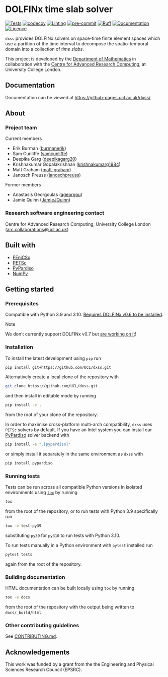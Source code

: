 # DOLFINx time slab solver

[![Tests](https://github.com/UCL/dxss/actions/workflows/tests.yml/badge.svg)](https://github.com/UCL/dxss/actions/workflows/tests.yml)
[![codecov](https://codecov.io/gh/UCL/dxss/graph/badge.svg?token=1O6E05lrHn)](https://codecov.io/gh/UCL/dxss)
[![Linting](https://github.com/UCL/dxss/actions/workflows/linting.yml/badge.svg)](https://github.com/UCL/dxss/actions/workflows/linting.yml)
[![pre-commit](https://img.shields.io/badge/pre--commit-enabled-brightgreen?logo=pre-commit&logoColor=white)](https://github.com/pre-commit/pre-commit)
[![Ruff](https://img.shields.io/endpoint?url=https://raw.githubusercontent.com/astral-sh/ruff/main/assets/badge/v2.json)](https://github.com/astral-sh/ruff)
[![Documentation](https://github.com/UCL/dxss/actions/workflows/docs.yml/badge.svg)](https://github-pages.ucl.ac.uk/dxss/)
[![Licence][licence-badge]](./LICENCE.md)

<!--
[![PyPI version][pypi-version]][pypi-link]
[![Conda-Forge][conda-badge]][conda-link]
[![PyPI platforms][pypi-platforms]][pypi-link]
-->

<!-- prettier-ignore-start -->
[conda-badge]:              https://img.shields.io/conda/vn/conda-forge/dxss
[conda-link]:               https://github.com/conda-forge/dxss-feedstock
[pypi-link]:                https://pypi.org/project/dxss/
[pypi-platforms]:           https://img.shields.io/pypi/pyversions/dxss
[pypi-version]:             https://img.shields.io/pypi/v/dxss
[licence-badge]:            https://img.shields.io/badge/License-MIT-yellow.svg
<!-- prettier-ignore-end -->

`dxss` provides DOLFINx solvers on space-time finite element spaces which use a partition of the time interval to decompose the spatio-temporal domain into a collection of _time slabs_.

This project is developed by the [Department of Mathematics](https://www.ucl.ac.uk/maths/research-0) in collaboration with the [Centre for Advanced Research Computing](https://ucl.ac.uk/arc), at University College London.

## Documentation

Documentation can be viewed at https://github-pages.ucl.ac.uk/dxss/

## About

### Project team

Current members

- Erik Burman ([burmanerik](https://github.com/burmanerik))
- Sam Cunliffe ([samcunliffe](https://github.com/samcunliffe))
- Deepika Garg ([deepikagarg20](https://github.com/deepikagarg20))
- Krishnakumar Gopalakrishnan ([krishnakumarg1984](https://github.com/krishnakumarg1984))
- Matt Graham ([matt-graham](https://github.com/matt-graham))
- Janosch Preuss ([janoschpreuss](https://github.com/janoschpreuss))

Former members

- Anastasis Georgoulas ([ageorgou](https://github.com/ageorgou))
- Jamie Quinn ([JamieJQuinn](https://github.com/JamieJQuinn))

### Research software engineering contact

Centre for Advanced Research Computing, University College London
([arc.collaborations@ucl.ac.uk](mailto:arc.collaborations@ucl.ac.uk))

## Built with

- [FEniCSx](https://fenicsproject.org/)
- [PETSc](https://petsc.org/release/petsc4py/)
- [PyPardiso](https://github.com/haasad/PyPardisoProject)
- [NumPy](https://numpy.org/)

## Getting started

### Prerequisites

Compatible with Python 3.9 and 3.10.
[Requires DOLFINx v0.6 to be installed](https://github.com/FEniCS/dolfinx#installation).

> [!NOTE]
> We don't currently support DOLFINx v0.7 but [are working on it](https://github.com/UCL/dxss/issues/37)!

### Installation

To install the latest development using `pip` run

```sh
pip install git+https://github.com/UCL/dxss.git
```

Alternatively create a local clone of the repository with

```sh
git clone https://github.com/UCL/dxss.git
```

and then install in editable mode by running

```sh
pip install -e .
```

from the root of your clone of the repository.

In order to maximise cross-platform multi-arch compatibility, `dxss` uses `PETSc` solvers by default.
If you have an Intel system you can install our [PyPardiso](https://github.com/haasad/PyPardisoProject) solver backend with

```sh
pip install -e ".[pypardiso]"
```

or simply install it separately in the same environment as `dxss` with

```sh
pip install pypardiso
```

### Running tests

Tests can be run across all compatible Python versions in isolated environments using
[`tox`](https://tox.wiki/en/latest/) by running

```sh
tox
```

from the root of the repository, or to run tests with Python 3.9 specifically run

```sh
tox -e test-py39
```

substituting `py39` for `py310` to run tests with Python 3.10.

To run tests manually in a Python environment with `pytest` installed run

```sh
pytest tests
```

again from the root of the repository.

### Building documentation

HTML documentation can be built locally using `tox` by running

```sh
tox -e docs
```

from the root of the repository with the output being written to `docs/_build/html`.

### Other contributing guidelines

See [CONTRIBUTING.md](./CONTRIBUTING.md).

## Acknowledgements

This work was funded by a grant from the the Engineering and Physical Sciences Research Council (EPSRC).
